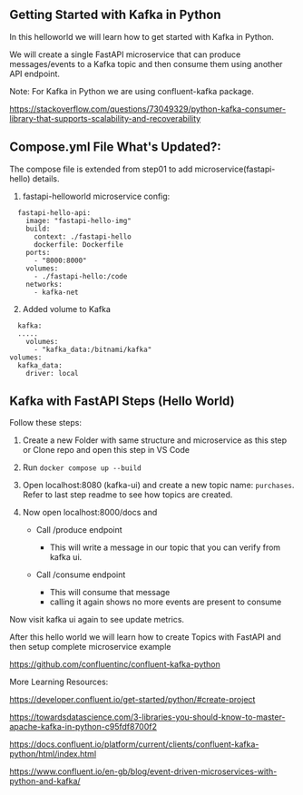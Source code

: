 ## Getting Started with Kafka in Python

In this helloworld we will learn how to get started with Kafka in Python.

We will create a single FastAPI microservice that can produce messages/events to a Kafka topic and then consume them using another API endpoint.

Note: For Kafka in Python we are using confluent-kafka package. 

https://stackoverflow.com/questions/73049329/python-kafka-consumer-library-that-supports-scalability-and-recoverability

## Compose.yml File What's Updated?:

The compose file is extended from step01 to add microservice(fastapi-hello) details.

1. fastapi-helloworld microservice config:

```
  fastapi-hello-api:
    image: "fastapi-hello-img"
    build:
      context: ./fastapi-hello
      dockerfile: Dockerfile
    ports:
      - "8000:8000"
    volumes:
      - ./fastapi-hello:/code
    networks:
      - kafka-net
```

2. Added volume to Kafka
```
  kafka:
  .....
    volumes:
      - "kafka_data:/bitnami/kafka"
volumes:
  kafka_data:
    driver: local
```

## Kafka with FastAPI Steps (Hello World)

Follow these steps:

1. Create a new Folder with same structure and microservice as this step or Clone repo and open this step in VS Code 

2. Run `docker compose up --build`

3. Open localhost:8080 (kafka-ui) and create a new topic name: `purchases`. Refer to last step readme to see how topics are created.

4. Now open localhost:8000/docs and 

    - Call /produce endpoint
        - This will write a message in our topic that you can verify from kafka ui.

    - Call /consume endpoint
        - This will consume that message
        - calling it again shows no more events are present to consume

Now visit kafka ui again to see update metrics.

After this hello world we will learn how to create Topics with FastAPI and then setup complete microservice example

https://github.com/confluentinc/confluent-kafka-python

More Learning Resources:

https://developer.confluent.io/get-started/python/#create-project

https://towardsdatascience.com/3-libraries-you-should-know-to-master-apache-kafka-in-python-c95fdf8700f2

https://docs.confluent.io/platform/current/clients/confluent-kafka-python/html/index.html

https://www.confluent.io/en-gb/blog/event-driven-microservices-with-python-and-kafka/
